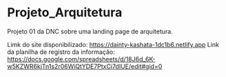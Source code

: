 # Projeto_Arquitetura
Projeto 01 da DNC  sobre uma landing page de arquitetura.

Limk do site disponibilizado: https://dainty-kashata-1dc1b6.netlify.app
Link da planilha de registro da informação: https://docs.google.com/spreadsheets/d/18J6d_6K-w5KZWR6kjTn1s2r06WiQtYDE7PtxCi7dIUE/edit#gid=0
